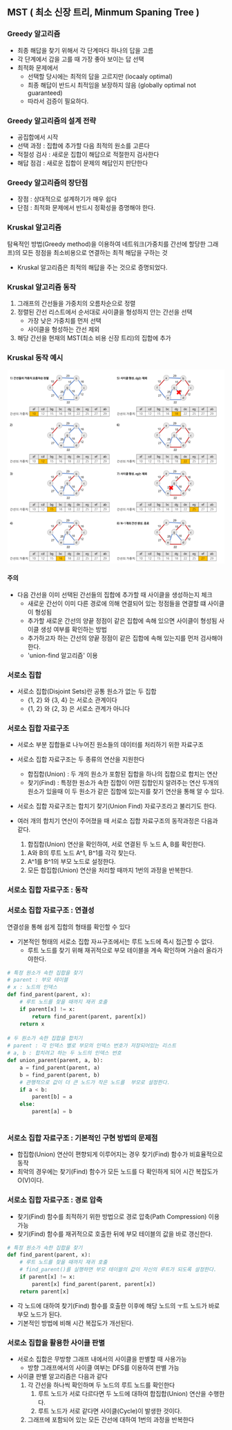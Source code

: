 ## MST ( 최소 신장 트리, Minmum Spaning Tree )


### Greedy 알고리즘
- 최종 해답을 찾기 위해서 각 단계마다 하나의 답을 고름
- 각 단계에서 갑을 고를 때 가장 좋아 보이는 답 선택
- 최적화 문제에서
  - 선택할 당시에는 최적의 답을 고르지만 (locaaly optimal)
  - 최종 해답이 반드시 최적임을 보장하지 않음 (globally optimal not guaranteed)
  - 따라서 검증이 필요하다.

### Greedy 알고리즘의 설계 전략
- 공집합에서 시작
- 선택 과정 : 집합에 추가할 다음 최적의 원소를 고른다
- 적절성 검사 : 새로운 집합이 해답으로 적절한지 검사한다
- 해답 점검 : 새로운 집합이 문제의 해답인지 판단한다

### Greedy 알고리즘의 장단점
- 장점 : 상대적으로 설계하기가 매우 쉽다
- 단점 : 최적화 문제에서 반드시 정확성을 증명해야 한다.

### Kruskal 알고리즘

탐욕적인 방법(Greedy method)을 이용하여 네트워크(가중치를 간선에 할당한 그래프)의 모든 정점을 최소비용으로 연결하는 최적 해답을 구하는 것
- Kruskal 알고리즘은 최적의 해답을 주는 것으로 증명되었다.

### Kruskal 알고리즘 동작

1. 그래프의 간선들을 가중치의 오름차순으로 정렬
2. 정렬된 간선 리스트에서 순서대로 사이클을 형성하지 안는 간선을 선택
   - 가장 낮은 가중치를 먼저 선택
   - 사이클을 형성하는 간선 제외
3. 해당 간선을 현재의 MST(최소 비용 신장 트리)의 집합에 추가

### Kruskal 동작 예시
![Kruskal 알고리즘 동작](../src/kruskal_algorithm.png)

#### 주의
- 다음 간선을 이미 선택된 간선들의 집합에 추가할 때 사이클을 생성하는지 체크
  - 새로운 간선이 이미 다른 경로에 의해 연결되어 있는 정점들을 연결할 떄 사이클이 형성됨
  - 추가할 새로운 간선의 양끝 정점이 같은 집합에 속해 있으면 사이클이 형성됨
사이클 생성 여부를 확인하는 방법
  - 추가하고자 하는 간선의 양끝 정점이 같은 집합에 속해 있는지를 먼저 검사해야 한다.
  - 'union-find 알고리즘' 이용




### 서로소 집합
- 서로소 집합(Disjoint Sets)란 공통 원소가 없는 두 집합
  - {1, 2} 와 {3, 4} 는 서로소 관계이다
  - {1, 2} 와 {2, 3} 은 서로소 관계가 아니다

### 서로소 집합 자료구조
- 서로소 부분 집합들로 나누어진 원소들의 데이터를 처리하기 위한 자료구조
- 서로소 집합 자료구조는 두 종류의 연산을 지원한다
  - 합집합(Union) : 두 개의 원소가 포함된 집합을 하나의 집합으로 합치는 연산
  - 찾기(Find) : 특정한 원소가 속한 집합이 어떤 집합인지 알려주는 연산
  두개의 원소가 있을때 이 두 원소가 같은 집합에 있는지를 찾기 연산을 통해 알 수 있다.
- 서로소 집합 자료구조는 합치기 찾기(Union Find) 자료구조라고 불리기도 한다.

- 여러 개의 합치기 연산이 주어졌을 때 서로소 집합 자료구조의 동작과정은 다음과 같다.
  1. 합집합(Union) 연산을 확인하여, 서로 연결된 두 노드 A, B를 확인한다.
    1) A와 B의 루트 노드 A^1, B^1를 각각 찾는다.
    2) A^1를 B^1의 부모 노드로 설정한다.
  2. 모든 합집합(Union) 연산을 처리할 때까지 1번의 과정을 반복한다.

### 서로소 집합 자료구조 : 동작


### 서로소 집합 자료구조 : 연결성
연결성을 통해 쉽게 집합의 형태를 확인할 수 있다

- 기본적인 형태의 서로소 집합 자ㅛ구조에서는 루트 노드에 즉시 접근할 수 없다.
  - 루트 노드를 찾기 위해 재귀적으로 부모 테이블을 계속 확인하며 거슬러 올라가야한다.

```python
# 특정 원소가 속한 집합을 찾기
# parent : 부모 테이블
# x : 노드의 인덱스
def find_parent(parent, x):
    # 루트 노드를 찾을 때까지 재귀 호출
    if parent[x] != x:
        return find_parent(parent, parent[x])
    return x

# 두 원소가 속한 집합을 합치기
# parent : 각 인덱스 별로 부모의 인덱스 번호가 저장되어있는 리스트
# a, b : 합치려고 하는 두 노드의 인덱스 번호
def union_parent(parent, a, b):
    a = find_parent(parent, a)
    b = find_parent(parent, b)
    # 관행적으로 값이 더 큰 노드가 작은 노드를  부모로 설정한다.
    if a < b:
        parent[b] = a
    else:
        parent[a] = b
 
```

### 서로소 집합 자료구조 : 기본적인 구현 방법의 문제점
- 합집합(Union) 연산이 편향되게 이루어지는 경우 찾기(Find) 함수가 비효율적으로 동작
- 최악의 경우에는 찾기(Find) 함수가 모든 노드를 다 확인하게 되어 시간 복잡도가 O(V)이다. 

### 서로소 집합 자료구조 : 경로 압축
- 찾기(Find) 함수를 최적하기 위한 방법으로 경로 압축(Path Compression) 이용 가능
- 찾기(Find) 함수를 재귀적으로 호출한 뒤에 부모 테이블의 값을 바로 갱신한다.

```python
# 특정 원소가 속한 집합을 찾기
def find_parent(parent, x):
    # 루트 노드를 찾을 때까지 재귀 호출
    # find_parent()를 실행하면 부모 테이블의 값이 자신의 루트가 되도록 설정한다.
    if parent[x] != x:
        parent[x] find_parent(parent, parent[x])
    return parent[x]
```

- 각 노드에 대하여 찾기(Find) 함수를 호출한 이후에 해당 노드의 ㅜ트 노드가 바로 부모 노드가 된다.
- 기본적인 방법에 비해 시간 복잡도가 개선된다.


### 서로소 집합을 활용한 사이클 판별
- 서로소 집합은 무방향 그래프 내에서의 사이클을 판별할 때 사용가능
  - 방향 그래프에서의 사이클 여부는 DFS를 이용하여 판별 가능
- 사이클 판별 알고리즘은 다음과 같다
  1. 각 간선을 하나씩 확인하며 두 노드의 루트 노드를 확인한다
     1) 루트 노드가 서로 다르다면 두 노드에 대하여 합집합(Union) 연산을 수행한다.
     2) 루트 노드가 서로 같다면 사이클(Cycle)이 발생한 것이다.
  2. 그래프에 포함되어 있는 모든 간선에 대하여 1번의 과정을 반복한다
